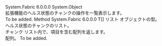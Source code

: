 <Type Name="HealthStateChunkListHelper" FullName="System.Fabric.Health.HealthStateChunkListHelper">
  <TypeSignature Language="C#" Value="public static class HealthStateChunkListHelper" />
  <TypeSignature Language="ILAsm" Value=".class public auto ansi abstract sealed beforefieldinit HealthStateChunkListHelper extends System.Object" />
  <TypeSignature Language="DocId" Value="T:System.Fabric.Health.HealthStateChunkListHelper" />
  <TypeSignature Language="VB.NET" Value="Public Module HealthStateChunkListHelper" />
  <TypeSignature Language="F#" Value="type HealthStateChunkListHelper = class" />
  <AssemblyInfo>
    <AssemblyName>System.Fabric</AssemblyName>
    <AssemblyVersion>6.0.0.0</AssemblyVersion>
  </AssemblyInfo>
  <Base>
    <BaseTypeName>System.Object</BaseTypeName>
  </Base>
  <Interfaces />
  <Docs>
    <summary>
            拡張機能のヘルス状態のチャンクの操作を一覧表示します。
            </summary>
    <remarks>To be added.</remarks>
  </Docs>
  <Members>
    <Member MemberName="ToArray&lt;T&gt;">
      <MemberSignature Language="C#" Value="public static T[] ToArray&lt;T&gt; (this System.Fabric.Health.HealthStateChunkList&lt;T&gt; list);" />
      <MemberSignature Language="ILAsm" Value=".method public static hidebysig !!T[] ToArray&lt;T&gt;(class System.Fabric.Health.HealthStateChunkList`1&lt;!!T&gt; list) cil managed" />
      <MemberSignature Language="DocId" Value="M:System.Fabric.Health.HealthStateChunkListHelper.ToArray``1(System.Fabric.Health.HealthStateChunkList{``0})" />
      <MemberSignature Language="VB.NET" Value="&lt;Extension()&gt;&#xA;Public Function ToArray(Of T) (list As HealthStateChunkList(Of T)) As T()" />
      <MemberSignature Language="F#" Value="static member ToArray : System.Fabric.Health.HealthStateChunkList&lt;'T&gt; -&gt; 'T[]" Usage="System.Fabric.Health.HealthStateChunkListHelper.ToArray list" />
      <MemberType>Method</MemberType>
      <AssemblyInfo>
        <AssemblyName>System.Fabric</AssemblyName>
        <AssemblyVersion>6.0.0.0</AssemblyVersion>
      </AssemblyInfo>
      <ReturnValue>
        <ReturnType>T[]</ReturnType>
      </ReturnValue>
      <TypeParameters>
        <TypeParameter Name="T" />
      </TypeParameters>
      <Parameters>
        <Parameter Name="list" Type="System.Fabric.Health.HealthStateChunkList&lt;T&gt;" RefType="this" />
      </Parameters>
      <Docs>
        <typeparam name="T">リスト オブジェクトの型。</typeparam>
        <param name="list">ヘルス状態のチャンクのリスト。</param>
        <summary>
            チャンク リスト内で、項目を含む配列を返します。
            </summary>
        <returns>配列。</returns>
        <remarks>To be added.</remarks>
      </Docs>
    </Member>
  </Members>
</Type>